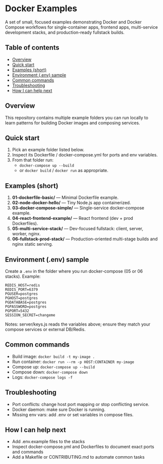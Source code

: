 # Docker Examples

A set of small, focused examples demonstrating Docker and Docker Compose workflows for single-container apps, frontend apps, multi-service development stacks, and production-ready fullstack builds.

## Table of contents

- [Overview](#overview)
- [Quick start](#quick-start)
- [Examples (short)](#examples-short)
- [Environment (.env) sample](#environment-env-sample)
- [Common commands](#common-commands)
- [Troubleshooting](#troubleshooting)
- [How I can help next](#how-i-can-help-next)

## Overview

This repository contains multiple example folders you can run locally to learn patterns for building Docker images and composing services.

## Quick start

1. Pick an example folder listed below.
2. Inspect its Dockerfile / docker-compose.yml for ports and env variables.
3. From that folder run:
   - `docker-compose up --build`
   - or `docker build` / `docker run` as appropriate.

## Examples (short)

1. **01-dockerfile-basic/** — Minimal Dockerfile example.
2. **02-node-docker-hello/** — Tiny Node.js app containerized.
3. **03-docker-compose-simple/** — Single-service docker-compose example.
4. **04-react-frontend-example/** — React frontend (dev + prod Dockerfiles).
5. **05-multi-service-stack/** — Dev-focused fullstack: client, server, worker, nginx.
6. **06-fullstack-prod-stack/** — Production-oriented multi-stage builds and nginx static serving.

## Environment (.env) sample

Create a `.env` in the folder where you run docker-compose (05 or 06 stacks). Example:

```
REDIS_HOST=redis
REDIS_PORT=6379
PGUSER=postgres
PGHOST=postgres
PGDATABASE=postgres
PGPASSWORD=postgres
PGPORT=5432
SESSION_SECRET=changeme
```

Notes: server/keys.js reads the variables above; ensure they match your compose services or external DB/Redis.

## Common commands

- Build image: `docker build -t my-image .`
- Run container: `docker run --rm -p HOST:CONTAINER my-image`
- Compose up: `docker-compose up --build`
- Compose down: `docker-compose down`
- Logs: `docker-compose logs -f`

## Troubleshooting

- Port conflicts: change host port mapping or stop conflicting service.
- Docker daemon: make sure Docker is running.
- Missing env vars: add .env or set variables in compose files.

## How I can help next

- Add .env.example files to the stacks
- Inspect docker-compose.yml and Dockerfiles to document exact ports and commands
- Add a Makefile or CONTRIBUTING.md to automate common tasks
